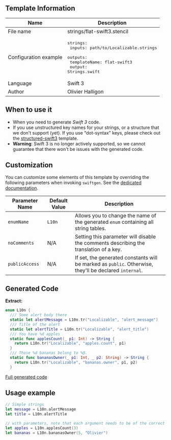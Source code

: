 ## Template Information

| Name      | Description       |
| --------- | ----------------- |
| File name | strings/flat-swift3.stencil |
| Configuration example | <pre>strings:<br />  inputs: path/to/Localizable.strings<br />  outputs:<br />    templateName: flat-swift3<br />    output: Strings.swift</pre> |
| Language | Swift 3 |
| Author | Olivier Halligon |

## When to use it

- When you need to generate *Swift 3* code.
- If you use unstructured key names for your strings, or a structure that we don't support (yet). If you use "dot-syntax" keys, please check out the [structured-swift3](structured-swift3.md) template.
- **Warning**: Swift 3 is no longer actively supported, so we cannot guarantee that there won't be issues with the generated code.

## Customization

You can customize some elements of this template by overriding the following parameters when invoking `swiftgen`. See the [dedicated documentation](../../ConfigFile.md).

| Parameter Name | Default Value | Description |
| -------------- | ------------- | ----------- |
| `enumName` | `L10n` | Allows you to change the name of the generated `enum` containing all string tables. |
| `noComments` | N/A | Setting this parameter will disable the comments describing the translation of a key. |
| `publicAccess` | N/A | If set, the generated constants will be marked as `public`. Otherwise, they'll be declared `internal`. |

## Generated Code

**Extract:**

```swift
enum L10n {
  /// Some alert body there
  static let alertMessage = L10n.tr("Localizable", "alert_message")
  /// Title of the alert
  static let alertTitle = L10n.tr("Localizable", "alert_title")
  /// You have %d apples
  static func applesCount(_ p1: Int) -> String {
    return L10n.tr("Localizable", "apples.count", p1)
  }
  /// Those %d bananas belong to %@.
  static func bananasOwner(_ p1: Int, _ p2: String) -> String {
    return L10n.tr("Localizable", "bananas.owner", p1, p2)
  }
```

[Full generated code](../../../Tests/Fixtures/Generated/Strings/flat-swift3/localizable.swift)

## Usage example

```swift
// Simple strings
let message = L10n.alertMessage
let title = L10n.alertTitle

// with parameters, note that each argument needs to be of the correct type
let apples = L10n.applesCount(3)
let bananas = L10n.bananasOwner(5, "Olivier")
```
